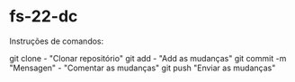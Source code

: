 # fs-22-dc

Instruções de comandos:

git clone - "Clonar repositório"
git add - "Add as mudanças"
git commit -m "Mensagen" - "Comentar as mudanças"
git push "Enviar as mudanças"

